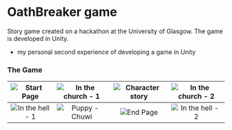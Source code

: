 # OathBreaker game

Story game created on a hackathon at the University of Glasgow. The game is developed in Unity.

- my personal second experience of developing a game in Unity

### The Game
| ![Start Page](https://i.imgur.com/XetmFcI.png) | ![In the church - 1](https://i.imgur.com/9YrKVsi.png) | ![Character story](https://i.imgur.com/46RGuWv.png) | ![In the church - 2](https://i.imgur.com/zs1yQ91.png) |
|:---:|:---:|:---:|:---:|
| ![In the hell - 1](https://i.imgur.com/aEBi4yk.png) | ![Puppy - Chuwi](https://i.imgur.com/SJCAn9e.png) | ![End Page](https://i.imgur.com/voq6R8n.png) | ![In the hell - 2](https://i.imgur.com/FrF2Lsb.png) |

